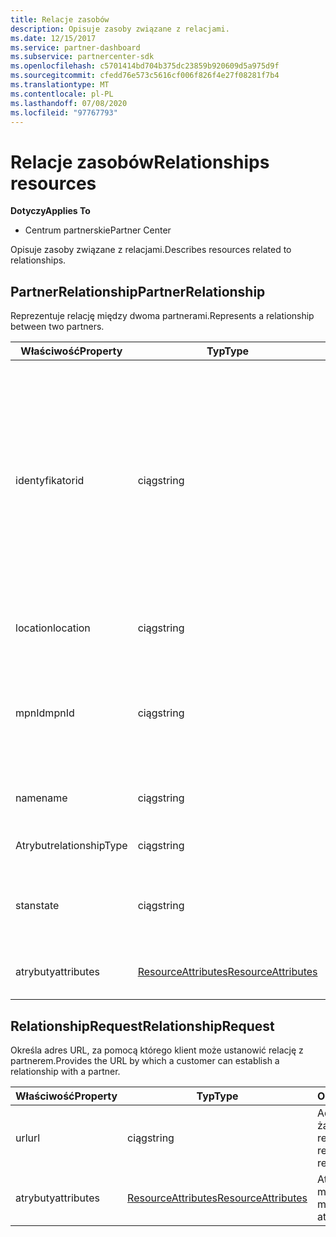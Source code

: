 ```yaml
---
title: Relacje zasobów
description: Opisuje zasoby związane z relacjami.
ms.date: 12/15/2017
ms.service: partner-dashboard
ms.subservice: partnercenter-sdk
ms.openlocfilehash: c5701414bd704b375dc23859b920609d5a975d9f
ms.sourcegitcommit: cfedd76e573c5616cf006f826f4e27f08281f7b4
ms.translationtype: MT
ms.contentlocale: pl-PL
ms.lasthandoff: 07/08/2020
ms.locfileid: "97767793"
---
```

# <a name="relationships-resources"></a><span data-ttu-id="c2489-103">Relacje zasobów</span><span class="sxs-lookup"><span data-stu-id="c2489-103">Relationships resources</span></span>

<span data-ttu-id="c2489-104">**Dotyczy**</span><span class="sxs-lookup"><span data-stu-id="c2489-104">**Applies To**</span></span>

- <span data-ttu-id="c2489-105">Centrum partnerskie</span><span class="sxs-lookup"><span data-stu-id="c2489-105">Partner Center</span></span>

<span data-ttu-id="c2489-106">Opisuje zasoby związane z relacjami.</span><span class="sxs-lookup"><span data-stu-id="c2489-106">Describes resources related to relationships.</span></span>

## <a name="partnerrelationship"></a><span data-ttu-id="c2489-107">PartnerRelationship</span><span class="sxs-lookup"><span data-stu-id="c2489-107">PartnerRelationship</span></span>

<span data-ttu-id="c2489-108">Reprezentuje relację między dwoma partnerami.</span><span class="sxs-lookup"><span data-stu-id="c2489-108">Represents a relationship between two partners.</span></span>

| <span data-ttu-id="c2489-109">Właściwość</span><span class="sxs-lookup"><span data-stu-id="c2489-109">Property</span></span>         | <span data-ttu-id="c2489-110">Typ</span><span class="sxs-lookup"><span data-stu-id="c2489-110">Type</span></span>                                                           | <span data-ttu-id="c2489-111">Opis</span><span class="sxs-lookup"><span data-stu-id="c2489-111">Description</span></span>                                                                                                                                    |
|------------------|----------------------------------------------------------------|------------------------------------------------------------------------------------------------------------------------------------------------|
| <span data-ttu-id="c2489-112">identyfikator</span><span class="sxs-lookup"><span data-stu-id="c2489-112">id</span></span>               | <span data-ttu-id="c2489-113">ciąg</span><span class="sxs-lookup"><span data-stu-id="c2489-113">string</span></span>                                                         | <span data-ttu-id="c2489-114">Identyfikator partnera.</span><span class="sxs-lookup"><span data-stu-id="c2489-114">The partner identifier.</span></span> <span data-ttu-id="c2489-115">Identyfikator partnera określa identyfikator dzierżawcy partnera, który znajduje się w relacji odbiorcy (od).</span><span class="sxs-lookup"><span data-stu-id="c2489-115">The partner identifier specifies the tenant id of the partner who is in the recipient (from) side of the relationship.</span></span> |
| <span data-ttu-id="c2489-116">location</span><span class="sxs-lookup"><span data-stu-id="c2489-116">location</span></span>         | <span data-ttu-id="c2489-117">ciąg</span><span class="sxs-lookup"><span data-stu-id="c2489-117">string</span></span>                                                         | <span data-ttu-id="c2489-118">Lokalizacja partnera.</span><span class="sxs-lookup"><span data-stu-id="c2489-118">The location of the partner.</span></span>                                                                                                                   |
| <span data-ttu-id="c2489-119">mpnId</span><span class="sxs-lookup"><span data-stu-id="c2489-119">mpnId</span></span>            | <span data-ttu-id="c2489-120">ciąg</span><span class="sxs-lookup"><span data-stu-id="c2489-120">string</span></span>                                                         | <span data-ttu-id="c2489-121">Identyfikator Microsoft Partner Network (MPN) partnera.</span><span class="sxs-lookup"><span data-stu-id="c2489-121">The Microsoft Partner Network (MPN) identifier of the partner.</span></span>                                                                                 |
| <span data-ttu-id="c2489-122">name</span><span class="sxs-lookup"><span data-stu-id="c2489-122">name</span></span>             | <span data-ttu-id="c2489-123">ciąg</span><span class="sxs-lookup"><span data-stu-id="c2489-123">string</span></span>                                                         | <span data-ttu-id="c2489-124">Nazwa partnera.</span><span class="sxs-lookup"><span data-stu-id="c2489-124">The name of the partner.</span></span>                                                                                                                       |
| <span data-ttu-id="c2489-125">Atrybut</span><span class="sxs-lookup"><span data-stu-id="c2489-125">relationshipType</span></span> | <span data-ttu-id="c2489-126">ciąg</span><span class="sxs-lookup"><span data-stu-id="c2489-126">string</span></span>                                                         | <span data-ttu-id="c2489-127">Typ relacji.</span><span class="sxs-lookup"><span data-stu-id="c2489-127">The type of relationship.</span></span>                                                                                                                      |
| <span data-ttu-id="c2489-128">stan</span><span class="sxs-lookup"><span data-stu-id="c2489-128">state</span></span>            | <span data-ttu-id="c2489-129">ciąg</span><span class="sxs-lookup"><span data-stu-id="c2489-129">string</span></span>                                                         | <span data-ttu-id="c2489-130">Stan relacji (na przykład `active` ).</span><span class="sxs-lookup"><span data-stu-id="c2489-130">The state of the relationship (for example `active`).</span></span>                                                                                                 |
| <span data-ttu-id="c2489-131">atrybuty</span><span class="sxs-lookup"><span data-stu-id="c2489-131">attributes</span></span>       | [<span data-ttu-id="c2489-132">ResourceAttributes</span><span class="sxs-lookup"><span data-stu-id="c2489-132">ResourceAttributes</span></span>](utility-resources.md#resourceattributes) | <span data-ttu-id="c2489-133">Atrybuty metadanych.</span><span class="sxs-lookup"><span data-stu-id="c2489-133">The metadata attributes.</span></span>                                                                                                                       |

## <a name="relationshiprequest"></a><span data-ttu-id="c2489-134">RelationshipRequest</span><span class="sxs-lookup"><span data-stu-id="c2489-134">RelationshipRequest</span></span>

<span data-ttu-id="c2489-135">Określa adres URL, za pomocą którego klient może ustanowić relację z partnerem.</span><span class="sxs-lookup"><span data-stu-id="c2489-135">Provides the URL by which a customer can establish a relationship with a partner.</span></span>

| <span data-ttu-id="c2489-136">Właściwość</span><span class="sxs-lookup"><span data-stu-id="c2489-136">Property</span></span>   | <span data-ttu-id="c2489-137">Typ</span><span class="sxs-lookup"><span data-stu-id="c2489-137">Type</span></span>                                                           | <span data-ttu-id="c2489-138">Opis</span><span class="sxs-lookup"><span data-stu-id="c2489-138">Description</span></span>                   |
|------------|----------------------------------------------------------------|-------------------------------|
| <span data-ttu-id="c2489-139">url</span><span class="sxs-lookup"><span data-stu-id="c2489-139">url</span></span>        | <span data-ttu-id="c2489-140">ciąg</span><span class="sxs-lookup"><span data-stu-id="c2489-140">string</span></span>                                                         | <span data-ttu-id="c2489-141">Adres URL żądania relacji.</span><span class="sxs-lookup"><span data-stu-id="c2489-141">The relationship request URL.</span></span> |
| <span data-ttu-id="c2489-142">atrybuty</span><span class="sxs-lookup"><span data-stu-id="c2489-142">attributes</span></span> | [<span data-ttu-id="c2489-143">ResourceAttributes</span><span class="sxs-lookup"><span data-stu-id="c2489-143">ResourceAttributes</span></span>](utility-resources.md#resourceattributes) | <span data-ttu-id="c2489-144">Atrybuty metadanych.</span><span class="sxs-lookup"><span data-stu-id="c2489-144">The metadata attributes.</span></span>      |

